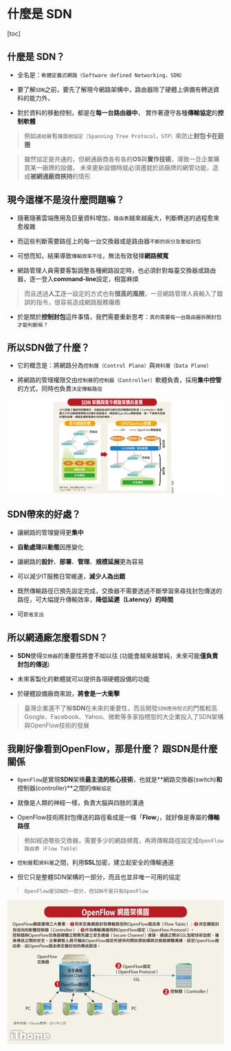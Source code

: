 # 什麼是 SDN

[toc]

## 什麼是 SDN？

- 全名是：`軟體定義式網路（Software defined Networking，SDN）`

- 要了解`SDN`之前，要先了解現今網路架構中，路由器除了硬體上俱備有轉送資料的能力外，

- 對於資料的移動控制，都是在**每一台路由器中**， 實作著遵守各種**傳輸協定**的**控制軟體**

> 例如`連結層`有`擴展樹協定（Spanning Tree Protocol，STP）`來防止**封包卡在迴圈**

>雖然協定是共通的，但網通廠商各有各的**OS**與**實作技術**，導致一旦企業購買某一廠牌的設備，
>未來更新設備時就必須遷就於該廠牌的網管功能，造成**被網通廠商挾持**的情形

## 現今這樣不是沒什麼問題嘛？

- 隨著隨著雲端應用及巨量資料增加，`路由表`越來越龐大，判斷轉送的過程愈來愈複雜

- 而這些判斷需要路徑上的每一台交換器或是路由器`不斷的拆分及重組封包`

- 可想而知，結果導致`傳輸效率不佳`，無法有效發揮**網路頻寬**

- 網路管理人員需要客製調整各種網路設定時，也必須針對每臺交換器或路由器，逐一登入**command-line**設定，相當麻煩

> 而且透過**人工**逐一設定的方式也有**很高的風險**，一旦網路管理人員輸入了錯誤的指令，很容易造成網路服務癱瘓

- 於是關於**控制封包**這件事情，我們需要重新思考：`真的需要每一台路由器拆開封包才能判斷嘛？`

## 所以SDN做了什麼？

- 它的概念是：將網路分為`控制層（Control Plane）`與`資料層（Data Plane）`

- 將網路的管理權限交由`控制層`的`控制器（Controller）`軟體負責，採用**集中控管**的方式，同時也負責`決定傳輸路徑`

![SDN](images/SDN.png)

## SDN帶來的好處？

- 讓網路的管理變得更**集中**

- **自動處理**與**動態**因應變化

- 讓網路的**設計**、**部署**、**管理**、**規模延展**更為容易

- 可以減少IT服務日常維運，**減少人為出錯**

- 既然傳輸路徑已預先設定完成，交換器不需要透過不斷學習來尋找封包傳送的路徑，可大幅提升傳輸效率，**降低延遲（Latency）的時間**

- 可`節省支出`

## 所以網通廠怎麼看SDN？

- **SDN**使得`交換器`的重要性將會不如以往 (功能會越來越單純，未來可能**僅負責封包的傳送**)

- 未來客製化的軟體就可以提供各項硬體設備的功能

- 於硬體設備廠商來說，**將會是一大衝擊**

>臺灣企業還不了解**SDN**在未來的重要性，而且開發`SDN應用程式`的門檻較高
>Google、Facebook、Yahoo、微軟等多家指標型的大企業投入了SDN架構與OpenFlow技術的發展

## 我剛好像看到OpenFlow，那是什麼？ 跟SDN是什麼關係

- `OpenFlow`是實現**SDN**架構**最主流的核心技術**，也就是**網路交換器(switch)**和**控制器(controller)**之間的`傳輸協定`

- 就像是人類的神經一樣，負責大腦與四肢的溝通

- OpenFlow技術將封包傳送的路徑看成是一條「**Flow**」，就好像是專屬的**傳輸路徑**

> 例如經過哪些交換器，需要多少的網路頻寬，再將傳輸路徑設定成`OpenFlow路由表（Flow Table）`

- `控制層`和`資料層`之間，利用**SSL**加密，建立起安全的傳輸通道

- 但它只是整體SDN架構的一部分，而且也並非唯一可用的協定

> `OpenFlow是SDN的一部分，但SDN不是只有OpenFlow`

![OpenFlow](images/Openflow.png)
